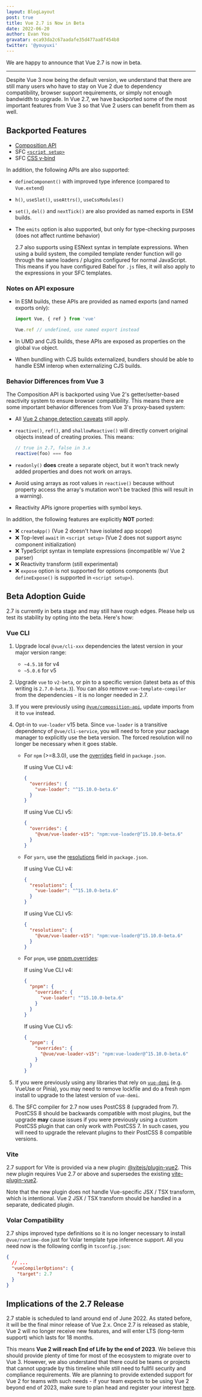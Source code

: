 ```yaml
---
layout: BlogLayout
post: true
title: Vue 2.7 is Now in Beta
date: 2022-06-20
author: Evan You
gravatar: eca93da2c67aadafe35d477aa8f454b8
twitter: '@youyuxi'
---
```


We are happy to announce that Vue 2.7 is now in beta.

---

Despite Vue 3 now being the default version, we understand that there are still many users who have to stay on Vue 2 due to dependency compatibility, browser support requirements, or simply not enough bandwidth to upgrade. In Vue 2.7, we have backported some of the most important features from Vue 3 so that Vue 2 users can benefit from them as well.

## Backported Features

- [Composition API](https://vuejs.org/guide/extras/composition-api-faq.html)
- SFC [`<script setup>`](https://vuejs.org/api/sfc-script-setup.html)
- SFC [CSS v-bind](https://vuejs.org/api/sfc-css-features.html#v-bind-in-css)

In addition, the following APIs are also supported:

- `defineComponent()` with improved type inference (compared to `Vue.extend`)
- `h()`, `useSlot()`, `useAttrs()`, `useCssModules()`
- `set()`, `del()` and `nextTick()` are also provided as named exports in ESM builds.
- The `emits` option is also supported, but only for type-checking purposes (does not affect runtime behavior)

  2.7 also supports using ESNext syntax in template expressions. When using a build system, the compiled template render function will go through the same loaders / plugins configured for normal JavaScript. This means if you have configured Babel for `.js` files, it will also apply to the expressions in your SFC templates.

### Notes on API exposure

- In ESM builds, these APIs are provided as named exports (and named exports only):

  ```js
  import Vue, { ref } from 'vue'

  Vue.ref // undefined, use named export instead
  ```

- In UMD and CJS builds, these APIs are exposed as properties on the global `Vue` object.

- When bundling with CJS builds externalized, bundlers should be able to handle ESM interop when externalizing CJS builds.

### Behavior Differences from Vue 3

The Composition API is backported using Vue 2's getter/setter-based reactivity system to ensure browser compatibility. This means there are some important behavior differences from Vue 3's proxy-based system:

- All [Vue 2 change detection caveats](https://v2.vuejs.org/v2/guide/reactivity.html#Change-Detection-Caveats) still apply.

- `reactive()`, `ref()`, and `shallowReactive()` will directly convert original objects instead of creating proxies. This means:

  ```js
  // true in 2.7, false in 3.x
  reactive(foo) === foo
  ```

- `readonly()` **does** create a separate object, but it won't track newly added properties and does not work on arrays.

- Avoid using arrays as root values in `reactive()` because without property access the array's mutation won't be tracked (this will result in a warning).

- Reactivity APIs ignore properties with symbol keys.

In addition, the following features are explicitly **NOT** ported:

- ❌ `createApp()` (Vue 2 doesn't have isolated app scope)
- ❌ Top-level `await` in `<script setup>` (Vue 2 does not support async component initialization)
- ❌ TypeScript syntax in template expressions (incompatible w/ Vue 2 parser)
- ❌ Reactivity transform (still experimental)
- ❌ `expose` option is not supported for options components (but `defineExpose()` is supported in `<script setup>`).

## Beta Adoption Guide

2.7 is currently in beta stage and may still have rough edges. Please help us test its stability by opting into the beta. Here's how:

### Vue CLI

1. Upgrade local `@vue/cli-xxx` dependencies the latest version in your major version range:

   - `~4.5.18` for v4
   - `~5.0.6` for v5

2. Upgrade `vue` to `v2-beta`, or pin to a specific version (latest beta as of this writing is `2.7.0-beta.3`). You can also remove `vue-template-compiler` from the dependencies - it is no longer needed in 2.7.

3. If you were previously using [`@vue/composition-api`](https://github.com/vuejs/composition-api), update imports from it to `vue` instead.

4. Opt-in to `vue-loader` v15 beta. Since `vue-loader` is a transitive dependency of `@vue/cli-service`, you will need to force your package manager to explicitly use the beta version. The forced resolution will no longer be necessary when it goes stable.

   - For `npm` (>=8.3.0), use the [overrides](https://docs.npmjs.com/cli/v8/configuring-npm/package-json#overrides) field in `package.json`.

     If using Vue CLI v4:

     ```json
     {
       "overrides": {
         "vue-loader": "^15.10.0-beta.6"
       }
     }
     ```

     If using Vue CLI v5:

     ```json
     {
       "overrides": {
         "@vue/vue-loader-v15": "npm:vue-loader@^15.10.0-beta.6"
       }
     }
     ```

   - For `yarn`, use the [resolutions](https://classic.yarnpkg.com/lang/en/docs/selective-version-resolutions/) field in `package.json`.

     If using Vue CLI v4:

     ```json
     {
       "resolutions": {
         "vue-loader": "^15.10.0-beta.6"
       }
     }
     ```

     If using Vue CLI v5:

     ```json
     {
       "resolutions": {
         "@vue/vue-loader-v15": "npm:vue-loader@^15.10.0-beta.6"
       }
     }
     ```

   - For `pnpm`, use [pnpm.overrides](https://pnpm.io/package_json#pnpmoverrides):

     If using Vue CLI v4:

     ```json
     {
       "pnpm": {
         "overrides": {
           "vue-loader": "^15.10.0-beta.6"
         }
       }
     }
     ```

     If using Vue CLI v5:

     ```json
     {
       "pnpm": {
         "overrides": {
           "@vue/vue-loader-v15": "npm:vue-loader@^15.10.0-beta.6"
         }
       }
     }
     ```

5. If you were previously using any libraries that rely on [`vue-demi`](https://github.com/vueuse/vue-demi) (e.g. VueUse or Pinia), you may need to remove lockfile and do a fresh npm install to upgrade to the latest version of `vue-demi`.

6. The SFC compiler for 2.7 now uses PostCSS 8 (upgraded from 7). PostCSS 8 should be backwards compatible with most plugins, but the upgrade **may** cause issues if you were previously using a custom PostCSS plugin that can only work with PostCSS 7. In such cases, you will need to upgrade the relevant plugins to their PostCSS 8 compatible versions.

### Vite

2.7 support for Vite is provided via a new plugin: [@vitejs/plugin-vue2](https://github.com/vitejs/vite-plugin-vue2). This new plugin requires Vue 2.7 or above and supersedes the existing [vite-plugin-vue2](https://github.com/underfin/vite-plugin-vue2).

Note that the new plugin does not handle Vue-specific JSX / TSX transform, which is intentional. Vue 2 JSX / TSX transform should be handled in a separate, dedicated plugin.

### Volar Compatibility

2.7 ships improved type definitions so it is no longer necessary to install `@vue/runtime-dom` just for Volar template type inference support. All you need now is the following config in `tsconfig.json`:

```json
{
  // ...
  "vueCompilerOptions": {
    "target": 2.7
  }
}
```

## Implications of the 2.7 Release

2.7 stable is scheduled to land around end of June 2022. As stated before, it will be the final minor release of Vue 2.x. Once 2.7 is released as stable, Vue 2 will no longer receive new features, and will enter LTS (long-term support) which lasts for 18 months.

This means **Vue 2 will reach End of Life by the end of 2023**. We believe this should provide plenty of time for most of the ecosystem to migrate over to Vue 3. However, we also understand that there could be teams or projects that cannot upgrade by this timeline while still need to fullfil security and compliance requirements. We are planning to provide extended support for Vue 2 for teams with such needs - if your team expects to be using Vue 2 beyond end of 2023, make sure to plan head and register your interest [here](https://airtable.com/shrj37Zf4ZIfrxFzh).
